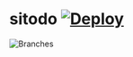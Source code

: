 # sitodo [![Deploy](https://github.com/fadhluli/sitodo/actions/workflows/dpl.yml/badge.svg)](https://github.com/fadhluli/sitodo/actions/workflows/dpl.yml)
![Branches](.github/badges/branches.svg)
